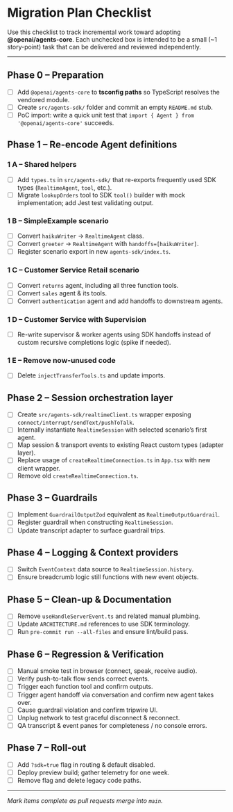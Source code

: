 # Migration Plan Checklist

Use this checklist to track incremental work toward adopting **@openai/agents-core**.  Each unchecked box is intended to be a small (~1 story-point) task that can be delivered and reviewed independently.

--------------------------------------------------------------------------------

## Phase 0 – Preparation

- [ ] Add `@openai/agents-core` to **tsconfig paths** so TypeScript resolves the vendored module.
- [ ] Create `src/agents-sdk/` folder and commit an empty `README.md` stub.
- [ ] PoC import: write a quick unit test that `import { Agent } from '@openai/agents-core'` succeeds.

## Phase 1 – Re-encode Agent definitions

### 1 A – Shared helpers
- [ ] Add `types.ts` in `src/agents-sdk/` that re-exports frequently used SDK types (`RealtimeAgent`, `tool`, etc.).
- [ ] Migrate `lookupOrders` tool to SDK `tool()` builder with mock implementation; add Jest test validating output.

### 1 B – SimpleExample scenario
- [ ] Convert `haikuWriter` → `RealtimeAgent` class.
- [ ] Convert `greeter` → `RealtimeAgent` with `handoffs=[haikuWriter]`.
- [ ] Register scenario export in new `agents-sdk/index.ts`.

### 1 C – Customer Service Retail scenario
- [ ] Convert `returns` agent, including all three function tools.
- [ ] Convert `sales` agent & its tools.
- [ ] Convert `authentication` agent and add handoffs to downstream agents.

### 1 D – Customer Service with Supervision
- [ ] Re-write supervisor & worker agents using SDK handoffs instead of custom recursive completions logic (spike if needed).

### 1 E – Remove now-unused code
- [ ] Delete `injectTransferTools.ts` and update imports.

## Phase 2 – Session orchestration layer

- [ ] Create `src/agents-sdk/realtimeClient.ts` wrapper exposing `connect/interrupt/sendText/pushToTalk`.
- [ ] Internally instantiate `RealtimeSession` with selected scenario’s first agent.
- [ ] Map session & transport events to existing React custom types (adapter layer).
- [ ] Replace usage of `createRealtimeConnection.ts` in `App.tsx` with new client wrapper.
- [ ] Remove old `createRealtimeConnection.ts`.

## Phase 3 – Guardrails

- [ ] Implement `GuardrailOutputZod` equivalent as `RealtimeOutputGuardrail`.
- [ ] Register guardrail when constructing `RealtimeSession`.
- [ ] Update transcript adapter to surface guardrail trips.

## Phase 4 – Logging & Context providers

- [ ] Switch `EventContext` data source to `RealtimeSession.history`.
- [ ] Ensure breadcrumb logic still functions with new event objects.

## Phase 5 – Clean-up & Documentation

- [ ] Remove `useHandleServerEvent.ts` and related manual plumbing.
- [ ] Update `ARCHITECTURE.md` references to use SDK terminology.
- [ ] Run `pre-commit run --all-files` and ensure lint/build pass.

## Phase 6 – Regression & Verification

- [ ] Manual smoke test in browser (connect, speak, receive audio).
- [ ] Verify push-to-talk flow sends correct events.
- [ ] Trigger each function tool and confirm outputs.
- [ ] Trigger agent handoff via conversation and confirm new agent takes over.
- [ ] Cause guardrail violation and confirm tripwire UI.
- [ ] Unplug network to test graceful disconnect & reconnect.
- [ ] QA transcript & event panes for completeness / no console errors.

## Phase 7 – Roll-out

- [ ] Add `?sdk=true` flag in routing & default disabled.
- [ ] Deploy preview build; gather telemetry for one week.
- [ ] Remove flag and delete legacy code paths.

--------------------------------------------------------------------------------

*Mark items complete as pull requests merge into `main`.*
